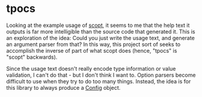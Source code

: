# tpocs

Looking at the example usage of [scopt], it seems to me that the
help text it outputs is far more intelligible than the source code
that generated it. This is an exploration of the idea: Could you
just write the usage text, and generate an argument parser from that?
In this way, this project sort of seeks to accomplish the inverse of
part of what scopt does (hence, "tpocs" is "scopt" backwards).

Since the usage text doesn't really encode type information or value
validation, I can't do that - but I don't think I want to.
Option parsers become difficult to use when they try to do too many things.
Instead, the idea is for this library to always produce a [Config] object.

[scopt]: https://github.com/scopt/scopt
[Config]: https://github.com/typesafehub/config
